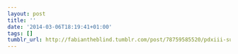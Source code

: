 ```yaml
---
layout: post
title: ''
date: '2014-03-06T18:19:41+01:00'
tags: []
tumblr_url: http://fabiantheblind.tumblr.com/post/78759585520/pdxiii-super-hydrophobic-surface-and-magnetic
---
```

